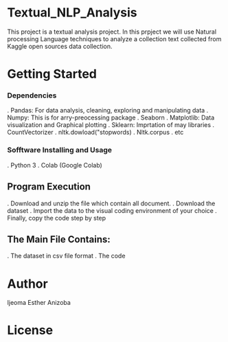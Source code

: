 # Textual_NLP_Analysis
This project is a textual analysis project. In this prpject we will use Natural processing Language techniques to analyze a collection text collected from Kaggle open sources data collection.


# Getting Started

### Dependencies

. Pandas: For data analysis, cleaning, exploring and manipulating data
. Numpy: This is for arry-preocessing package
. Seaborn
. Matplotlib: Data visualization and Graphical plotting
. Sklearn: Imprtation of may libraries
. CountVectorizer
. nltk.dowload("stopwords)
. Nltk.corpus
. etc

### Sofftware Installing and Usage

. Python 3
. Colab (Google Colab)

## Program Execution

. Download and unzip the file  which contain all document.
. Download the dataset
. Import the data to the visual coding environment of your choice
. Finally, copy the code step by step


## The Main File Contains:

. The dataset in csv file format
. The code



# Author

Ijeoma Esther Anizoba

# License

